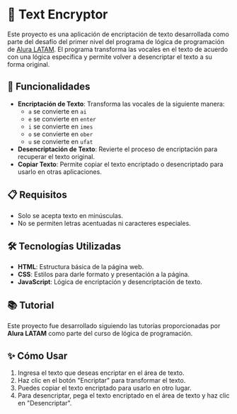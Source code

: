 # 🔐 Text Encryptor

Este proyecto es una aplicación de encriptación de texto desarrollada como parte del desafío del primer nivel del programa de lógica de programación de [Alura LATAM](https://www.alura.com.br/). El programa transforma las vocales en el texto de acuerdo con una lógica específica y permite volver a desencriptar el texto a su forma original.

## 🚀 Funcionalidades

- **Encriptación de Texto**: Transforma las vocales de la siguiente manera:
  - `a` se convierte en `ai`
  - `e` se convierte en `enter`
  - `i` se convierte en `imes`
  - `o` se convierte en `ober`
  - `u` se convierte en `ufat`
- **Desencriptación de Texto**: Revierte el proceso de encriptación para recuperar el texto original.
- **Copiar Texto**: Permite copiar el texto encriptado o desencriptado para usarlo en otras aplicaciones.

## 📋 Requisitos

- Solo se acepta texto en minúsculas.
- No se permiten letras acentuadas ni caracteres especiales.

## 🛠️ Tecnologías Utilizadas

- **HTML**: Estructura básica de la página web.
- **CSS**: Estilos para darle formato y presentación a la página.
- **JavaScript**: Lógica de encriptación y desencriptación de texto.

## 📚 Tutorial

Este proyecto fue desarrollado siguiendo las tutorías proporcionadas por **Alura LATAM** como parte del curso de lógica de programación.

## ✨ Cómo Usar

1. Ingresa el texto que deseas encriptar en el área de texto.
2. Haz clic en el botón "Encriptar" para transformar el texto.
3. Puedes copiar el texto encriptado para usarlo en otro lugar.
4. Para desencriptar, pega el texto encriptado en el área de texto y haz clic en "Desencriptar".

